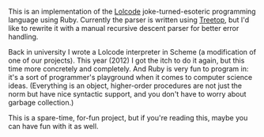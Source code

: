 This is an implementation of the [Lolcode][] joke-turned-esoteric programming language using Ruby. Currently the parser is written using [Treetop][], but I'd like to rewrite it with a manual recursive descent parser for better error handling.

Back in university I wrote a Lolcode interpreter in Scheme (a modification of one of our projects). This year (2012) I got the itch to do it again, but this time more concretely and completely. And Ruby is very fun to program in: it's a sort of programmer's playground when it comes to computer science ideas. (Everything is an object, higher-order procedures are not just the norm but have nice syntactic support, and you don't have to worry about garbage collection.)

This is a spare-time, for-fun project, but if you're reading this, maybe you can have fun with it as well.

  [Lolcode]: http://lolcode.com
  [Treetop]: http://treetop.rubyforge.org/

